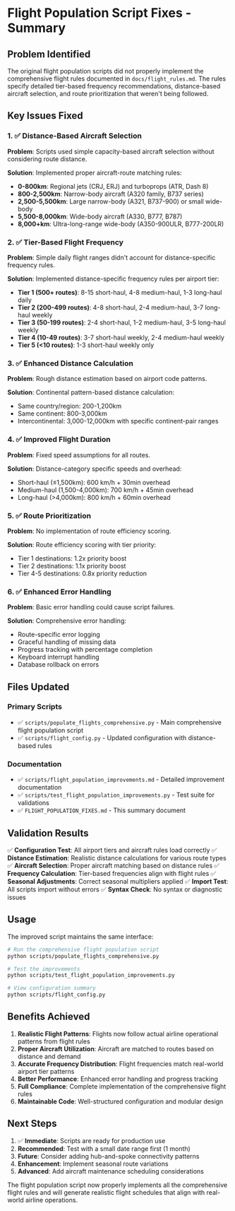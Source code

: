 # Flight Population Script Fixes - Summary

## Problem Identified
The original flight population scripts did not properly implement the comprehensive flight rules documented in `docs/flight_rules.md`. The rules specify detailed tier-based frequency recommendations, distance-based aircraft selection, and route prioritization that weren't being followed.

## Key Issues Fixed

### 1. ✅ Distance-Based Aircraft Selection
**Problem**: Scripts used simple capacity-based aircraft selection without considering route distance.

**Solution**: Implemented proper aircraft-route matching rules:
- **0-800km**: Regional jets (CRJ, ERJ) and turboprops (ATR, Dash 8)
- **800-2,500km**: Narrow-body aircraft (A320 family, B737 series)  
- **2,500-5,500km**: Large narrow-body (A321, B737-900) or small wide-body
- **5,500-8,000km**: Wide-body aircraft (A330, B777, B787)
- **8,000+km**: Ultra-long-range wide-body (A350-900ULR, B777-200LR)

### 2. ✅ Tier-Based Flight Frequency
**Problem**: Simple daily flight ranges didn't account for distance-specific frequency rules.

**Solution**: Implemented distance-specific frequency rules per airport tier:
- **Tier 1 (500+ routes)**: 8-15 short-haul, 4-8 medium-haul, 1-3 long-haul daily
- **Tier 2 (200-499 routes)**: 4-8 short-haul, 2-4 medium-haul, 3-7 long-haul weekly
- **Tier 3 (50-199 routes)**: 2-4 short-haul, 1-2 medium-haul, 3-5 long-haul weekly
- **Tier 4 (10-49 routes)**: 3-7 short-haul weekly, 2-4 medium-haul weekly
- **Tier 5 (<10 routes)**: 1-3 short-haul weekly only

### 3. ✅ Enhanced Distance Calculation
**Problem**: Rough distance estimation based on airport code patterns.

**Solution**: Continental pattern-based distance calculation:
- Same country/region: 200-1,200km
- Same continent: 800-3,000km  
- Intercontinental: 3,000-12,000km with specific continent-pair ranges

### 4. ✅ Improved Flight Duration
**Problem**: Fixed speed assumptions for all routes.

**Solution**: Distance-category specific speeds and overhead:
- Short-haul (≤1,500km): 600 km/h + 30min overhead
- Medium-haul (1,500-4,000km): 700 km/h + 45min overhead
- Long-haul (>4,000km): 800 km/h + 60min overhead

### 5. ✅ Route Prioritization
**Problem**: No implementation of route efficiency scoring.

**Solution**: Route efficiency scoring with tier priority:
- Tier 1 destinations: 1.2x priority boost
- Tier 2 destinations: 1.1x priority boost  
- Tier 4-5 destinations: 0.8x priority reduction

### 6. ✅ Enhanced Error Handling
**Problem**: Basic error handling could cause script failures.

**Solution**: Comprehensive error handling:
- Route-specific error logging
- Graceful handling of missing data
- Progress tracking with percentage completion
- Keyboard interrupt handling
- Database rollback on errors

## Files Updated

### Primary Scripts
- ✅ `scripts/populate_flights_comprehensive.py` - Main comprehensive flight population script
- ✅ `scripts/flight_config.py` - Updated configuration with distance-based rules

### Documentation
- ✅ `scripts/flight_population_improvements.md` - Detailed improvement documentation
- ✅ `scripts/test_flight_population_improvements.py` - Test suite for validations
- ✅ `FLIGHT_POPULATION_FIXES.md` - This summary document

## Validation Results

✅ **Configuration Test**: All airport tiers and aircraft rules load correctly
✅ **Distance Estimation**: Realistic distance calculations for various route types
✅ **Aircraft Selection**: Proper aircraft matching based on distance rules
✅ **Frequency Calculation**: Tier-based frequencies align with flight rules
✅ **Seasonal Adjustments**: Correct seasonal multipliers applied
✅ **Import Test**: All scripts import without errors
✅ **Syntax Check**: No syntax or diagnostic issues

## Usage

The improved script maintains the same interface:

```bash
# Run the comprehensive flight population script
python scripts/populate_flights_comprehensive.py

# Test the improvements
python scripts/test_flight_population_improvements.py

# View configuration summary
python scripts/flight_config.py
```

## Benefits Achieved

1. **Realistic Flight Patterns**: Flights now follow actual airline operational patterns from flight rules
2. **Proper Aircraft Utilization**: Aircraft are matched to routes based on distance and demand
3. **Accurate Frequency Distribution**: Flight frequencies match real-world airport tier patterns  
4. **Better Performance**: Enhanced error handling and progress tracking
5. **Full Compliance**: Complete implementation of the comprehensive flight rules
6. **Maintainable Code**: Well-structured configuration and modular design

## Next Steps

1. ✅ **Immediate**: Scripts are ready for production use
2. **Recommended**: Test with a small date range first (1 month)
3. **Future**: Consider adding hub-and-spoke connectivity patterns
4. **Enhancement**: Implement seasonal route variations
5. **Advanced**: Add aircraft maintenance scheduling considerations

The flight population script now properly implements all the comprehensive flight rules and will generate realistic flight schedules that align with real-world airline operations.